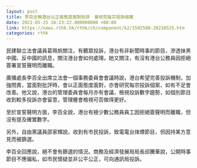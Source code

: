 ```yaml
---
layout: post
title: 李百全稱港台以正面態度面對批評　會研究每宗投訴個案
date: 2021-05-25 16:23:22.000000000 +08:00
link: https://news.rthk.hk/rthk/ch/component/k2/1592580-20210525.htm
categories: rthk
---
```


民建聯立法會議員葛珮帆關注，有聽眾投訴，港台有非新聞時事的節目，滲透抹黑中國、反中國的訊息，關注港台會如何處理。她又關注，有沒有港台公務員因拒絕簽署宣誓聲明而離職。

廣播處長李百全出席立法會一個事務委員會會議時說，港台希望完善投訴機制，加強問責，當面對批評時，會以正面態度面對，亦會研究每宗投訴個案，如有不足會改善。他又說，港台的管理委員會每月亦有會議，檢視投訴數字趨勢，如個別節目收到較多投訴亦會留意，管理層會檢視可否做得更好。

至於宣誓聲明方面，李百全說，港台有極少數公務員員工因拒絕簽聲明而離職，但沒有提及確實數字。

另外，自由黨議員邵家輝說，收到有市民投訴，致電電台烽煙節目，但因持某方意見而被篩選。

李百全回應說，絕不會有篩選的情況。商務及經濟發展局局長邱騰華說，公開時事節目不應偏私，如市民懷疑並非公平公正，可向通訊局投訴。
